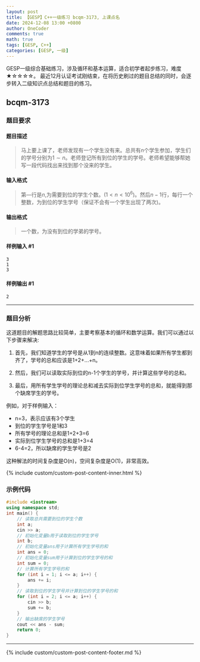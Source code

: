 ```yaml
---
layout: post
title: 【GESP】C++一级练习 bcqm-3173, 上课点名
date: 2024-12-08 13:00 +0800
author: OneCoder
comments: true
math: true
tags: [GESP, C++]
categories: [GESP, 一级]
---
```

GESP一级综合基础练习，涉及循环和基本运算，适合初学者起步练习，难度★☆☆☆☆。
最近12月认证考试刚结束，在将历史刷过的题目总结的同时，会逐步转入二级知识点总结和题目的练习。

<!--more-->

## bcqm-3173

### 题目要求

#### 题目描述

>马上要上课了，老师发现有一个学生没有来。总共有$n$个学生参加，学生们的学号分别为$1∼n$。老师登记所有到位的学生的学号。老师希望能够帮她写一段代码找出来找到那个没来的学生。

#### 输入格式

>第—行是$n$,为需要到位的学生个数。$(1<n<10^6)$。然后$n−1$行，每行一个整数，为到位的学生学号（保证不会有一个学生出现了两次)。

#### 输出格式

>一个数，为没有到位的学弟的学号。

#### 样例输入 #1

```console
3
1
3
```

#### 样例输出 #1

```console
2
```

---

### 题目分析

这道题目的解题思路比较简单，主要考察基本的循环和数学运算。我们可以通过以下步骤来解决:

1. 首先，我们知道学生的学号是从1到n的连续整数。这意味着如果所有学生都到齐了，学号的总和应该是1+2+...+n。

2. 然后，我们可以读取实际到位的n-1个学生的学号，并计算这些学号的总和。

3. 最后，用所有学生学号的理论总和减去实际到位学生学号的总和，就能得到那个缺席学生的学号。

例如，对于样例输入：

- n=3，表示应该有3个学生
- 到位的学生学号是1和3
- 所有学号的理论总和是1+2+3=6
- 实际到位学生学号的总和是1+3=4
- 6-4=2，所以缺席的学生学号是2

这种解法的时间复杂度是O(n)，空间复杂度是O(1)，非常高效。

{% include custom/custom-post-content-inner.html %}

### 示例代码

```cpp
#include <iostream>
using namespace std;
int main() {
    // 读取总共需要到位的学生个数
    int a;
    cin >> a;
    // 初始化变量b用于读取到位的学生学号
    int b;
    // 初始化变量ans用于计算所有学生学号的和
    int ans = 0;
    // 初始化变量sum用于计算到位的学生学号的和
    int sum = 0;
    // 计算所有学生学号的和
    for (int i = 1; i <= a; i++) {
        ans += i;
    }
    // 读取到位的学生学号并计算到位的学生学号的和
    for (int i = 2; i <= a; i++) {
        cin >> b;
        sum += b;
    }
    // 输出缺席的学生学号
    cout << ans - sum;
    return 0;
}
```

---

{% include custom/custom-post-content-footer.md %}
